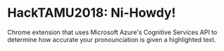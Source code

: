 # HackTAMU2018: Ni-Howdy! 

Chrome extension that uses Microsoft Azure's Cognitive Services API to determine how accurate your pronounciation is given a highlighted text. 
